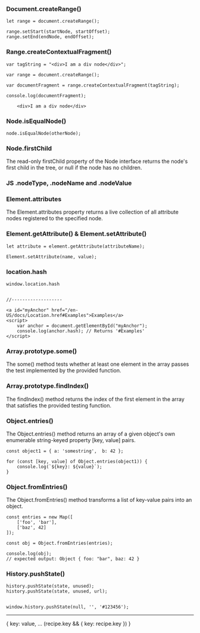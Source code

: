 
### Document.createRange()

    let range = document.createRange();

    range.setStart(startNode, startOffset);
    range.setEnd(endNode, endOffset);


### Range.createContextualFragment()


    var tagString = "<div>I am a div node</div>";

    var range = document.createRange();

    var documentFragment = range.createContextualFragment(tagString);

    console.log(documentFragment);

        <div>I am a div node</div>


### Node.isEqualNode()


    node.isEqualNode(otherNode);


### Node.firstChild

The read-only firstChild property of the Node interface returns the node's first child in the tree, or null if the node has no children.


### JS .nodeType, .nodeName and .nodeValue


### Element.attributes

The Element.attributes property returns a live collection of all attribute nodes registered to the specified node.


### Element.getAttribute() & Element.setAttribute()

    let attribute = element.getAttribute(attributeName);

    Element.setAttribute(name, value);


### location.hash

    window.location.hash


    //-------------------

    <a id="myAnchor" href="/en-US/docs/Location.href#Examples">Examples</a>
    <script>
        var anchor = document.getElementById("myAnchor");
        console.log(anchor.hash); // Returns '#Examples'
    </script>


### Array.prototype.some()

The some() method tests whether at least one element in the array passes the test implemented by the provided function.


### Array.prototype.findIndex()

The findIndex() method returns the index of the first element in the array that satisfies the provided testing function.



### Object.entries()

The Object.entries() method returns an array of a given object's own enumerable string-keyed property [key, value] pairs.



    const object1 = { a: 'somestring',  b: 42 };

    for (const [key, value] of Object.entries(object1)) {
        console.log(`${key}: ${value}`);
    }


### Object.fromEntries()

The Object.fromEntries() method transforms a list of key-value pairs into an object.

    const entries = new Map([
        ['foo', 'bar'],
        ['baz', 42]
    ]);

    const obj = Object.fromEntries(entries);

    console.log(obj);
    // expected output: Object { foo: "bar", baz: 42 }



### History.pushState()

    history.pushState(state, unused);
    history.pushState(state, unused, url);


    window.history.pushState(null, '', '#123456');



________________________________________________________________________

{
    key: value,
    ... (recipe.key && { key: recipe.key })
}